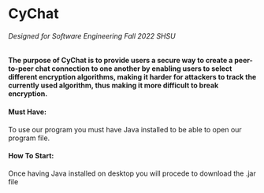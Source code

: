 # CyChat
###### Designed for Software Engineering Fall 2022 SHSU

#### The purpose of CyChat is to provide users a secure way to create a peer-to-peer chat connection to one another by enabling users to select different encryption algorithms, making it harder for attackers to track the currently used algorithm, thus making it more difficult to break encryption.

#### Must Have:
To use our program you must have Java installed to be able to open our program file.

#### How To Start:
Once having Java installed on desktop you will procede to download the .jar file 
